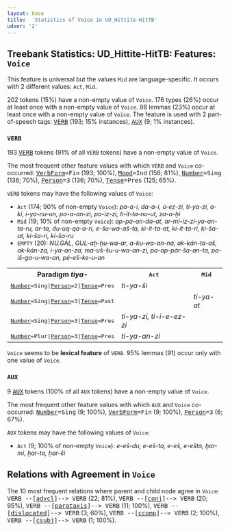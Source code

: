 ```yaml
---
layout: base
title:  'Statistics of Voice in UD_Hittite-HitTB'
udver: '2'
---
```


## Treebank Statistics: UD_Hittite-HitTB: Features: `Voice`

This feature is universal but the values `Mid` are language-specific.
It occurs with 2 different values: `Act`, `Mid`.

202 tokens (15%) have a non-empty value of `Voice`.
176 types (26%) occur at least once with a non-empty value of `Voice`.
98 lemmas (23%) occur at least once with a non-empty value of `Voice`.
The feature is used with 2 part-of-speech tags: <tt><a href="hit_hittb-pos-VERB.html">VERB</a></tt> (193; 15% instances), <tt><a href="hit_hittb-pos-AUX.html">AUX</a></tt> (9; 1% instances).

### `VERB`

193 <tt><a href="hit_hittb-pos-VERB.html">VERB</a></tt> tokens (91% of all `VERB` tokens) have a non-empty value of `Voice`.

The most frequent other feature values with which `VERB` and `Voice` co-occurred: <tt><a href="hit_hittb-feat-VerbForm.html">VerbForm</a></tt><tt>=Fin</tt> (193; 100%), <tt><a href="hit_hittb-feat-Mood.html">Mood</a></tt><tt>=Ind</tt> (156; 81%), <tt><a href="hit_hittb-feat-Number.html">Number</a></tt><tt>=Sing</tt> (136; 70%), <tt><a href="hit_hittb-feat-Person.html">Person</a></tt><tt>=3</tt> (136; 70%), <tt><a href="hit_hittb-feat-Tense.html">Tense</a></tt><tt>=Pres</tt> (125; 65%).

`VERB` tokens may have the following values of `Voice`:

* `Act` (174; 90% of non-empty `Voice`): <em>pa-a-i, da-a-i, ú-ez-zi, ti-ya-zi, a-ki, i-ya-nu-un, pa-a-an-zi, pa-iz-zi, ti-it-ta-nu-ut, za-a-ḫi</em>
* `Mid` (19; 10% of non-empty `Voice`): <em>ap-pa-an-da-at, ar-mi-iz-zi-ya-an-ta-ru, ar-ta, du-uq-qa-a-ri, e-šu-wa-aš-ta, ki-it-ta-at, ki-it-ta-ri, ki-ša-at, ki-ša-ri, ki-ša-ru</em>
* `EMPTY` (20): <em>NU.GÁL, GUL-aḫ-ḫu-wa-ar, a-ku-wa-an-na, ak-kán-ta-aš, ak-kán-za, i-ya-an-za, ma-uš-šu-u-wa-an-zi, pa-ap-pár-ša-an-ta, pa-iš-ga-u-wa-an, pé-eš-ke-u-an</em>

<table>
  <tr><th>Paradigm <i>tiya-</i></th><th><tt>Act</tt></th><th><tt>Mid</tt></th></tr>
  <tr><td><tt><tt><a href="hit_hittb-feat-Number.html">Number</a></tt><tt>=Sing</tt>|<tt><a href="hit_hittb-feat-Person.html">Person</a></tt><tt>=2</tt>|<tt><a href="hit_hittb-feat-Tense.html">Tense</a></tt><tt>=Pres</tt></tt></td><td><em>ti-ya-ši</em></td><td></td></tr>
  <tr><td><tt><tt><a href="hit_hittb-feat-Number.html">Number</a></tt><tt>=Sing</tt>|<tt><a href="hit_hittb-feat-Person.html">Person</a></tt><tt>=3</tt>|<tt><a href="hit_hittb-feat-Tense.html">Tense</a></tt><tt>=Past</tt></tt></td><td></td><td><em>ti-ya-at</em></td></tr>
  <tr><td><tt><tt><a href="hit_hittb-feat-Number.html">Number</a></tt><tt>=Sing</tt>|<tt><a href="hit_hittb-feat-Person.html">Person</a></tt><tt>=3</tt>|<tt><a href="hit_hittb-feat-Tense.html">Tense</a></tt><tt>=Pres</tt></tt></td><td><em>ti-ya-zi, ti-i-e-ez-zi</em></td><td></td></tr>
  <tr><td><tt><tt><a href="hit_hittb-feat-Number.html">Number</a></tt><tt>=Plur</tt>|<tt><a href="hit_hittb-feat-Person.html">Person</a></tt><tt>=3</tt>|<tt><a href="hit_hittb-feat-Tense.html">Tense</a></tt><tt>=Pres</tt></tt></td><td><em>ti-ya-an-zi</em></td><td></td></tr>
</table>

`Voice` seems to be **lexical feature** of `VERB`. 95% lemmas (91) occur only with one value of `Voice`.

### `AUX`

9 <tt><a href="hit_hittb-pos-AUX.html">AUX</a></tt> tokens (100% of all `AUX` tokens) have a non-empty value of `Voice`.

The most frequent other feature values with which `AUX` and `Voice` co-occurred: <tt><a href="hit_hittb-feat-Number.html">Number</a></tt><tt>=Sing</tt> (9; 100%), <tt><a href="hit_hittb-feat-VerbForm.html">VerbForm</a></tt><tt>=Fin</tt> (9; 100%), <tt><a href="hit_hittb-feat-Person.html">Person</a></tt><tt>=3</tt> (6; 67%).

`AUX` tokens may have the following values of `Voice`:

* `Act` (9; 100% of non-empty `Voice`): <em>e-eš-du, e-eš-ta, e-eš, e-ešta, ḫar-mi, ḫar-ta, ḫar-ši</em>

## Relations with Agreement in `Voice`

The 10 most frequent relations where parent and child node agree in `Voice`:
<tt>VERB --[<tt><a href="hit_hittb-dep-advcl.html">advcl</a></tt>]--> VERB</tt> (22; 81%),
<tt>VERB --[<tt><a href="hit_hittb-dep-conj.html">conj</a></tt>]--> VERB</tt> (20; 95%),
<tt>VERB --[<tt><a href="hit_hittb-dep-parataxis.html">parataxis</a></tt>]--> VERB</tt> (11; 100%),
<tt>VERB --[<tt><a href="hit_hittb-dep-dislocated.html">dislocated</a></tt>]--> VERB</tt> (3; 60%),
<tt>VERB --[<tt><a href="hit_hittb-dep-ccomp.html">ccomp</a></tt>]--> VERB</tt> (2; 100%),
<tt>VERB --[<tt><a href="hit_hittb-dep-csubj.html">csubj</a></tt>]--> VERB</tt> (1; 100%).

